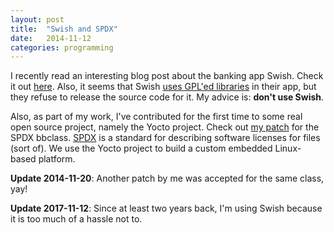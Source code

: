 ```yaml
---
layout: post
title:  "Swish and SPDX"
date:   2014-11-12
categories: programming
---
```


I recently read an interesting blog post about the banking app Swish. Check it out
[here](http://blog.nullbyte.eu/open-curtains-in-swish-payments-service/). Also, it
seems that Swish [uses GPL'ed libraries](https://www.facebook.com/getswish/posts/10152347980456949)
in their app, but they refuse to release the source code for it. My advice is:
**don't use Swish**. 

Also, as part of my work, I've contributed for the first
time to some real open source project, namely the Yocto project. Check out [my
patch](https://git.yoctoproject.org/cgit/cgit.cgi/poky/commit/meta/classes/spdx.bbclass?id=f348071efd9419de3fa7f4e4ad78dfa5f8445412)
for the SPDX bbclass. [SPDX](http://www.spdx.org) is a standard for describing
software licenses for files (sort of). We use the Yocto project to build a custom
embedded Linux-based platform.

**Update 2014-11-20**: Another patch by me was accepted for the same class, yay!

**Update 2017-11-12**: Since at least two years back, I'm using Swish because it is too much of a
hassle not to.

